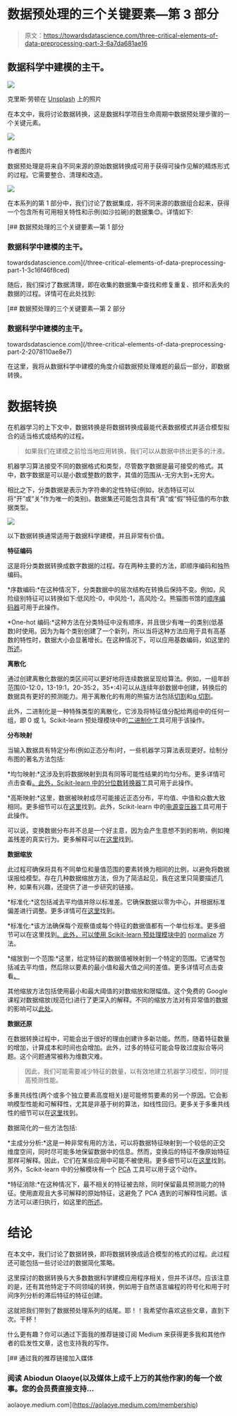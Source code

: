 # 数据预处理的三个关键要素—第 3 部分

> 原文：<https://towardsdatascience.com/three-critical-elements-of-data-preprocessing-part-3-6a7da681ae16>

## 数据科学中建模的主干。

![](img/7f3cdff788520d10c9bef63dda61042e.png)

克里斯·劳顿在 [Unsplash](https://unsplash.com?utm_source=medium&utm_medium=referral) 上的照片

在本文中，我将讨论数据转换，这是数据科学项目生命周期中数据预处理步骤的一个关键元素。

![](img/27cf5b0922fcd2866861c277aaa8f414.png)

作者图片

数据预处理是将来自不同来源的原始数据转换成可用于获得可操作见解的精炼形式的过程。它需要整合、清理和改造。

![](img/7c821e81d2aafd675c4d7a1fff9c3c4c.png)

在本系列的第 1 部分中，我们讨论了数据集成，将不同来源的数据组合起来，获得一个包含所有可用相关特性和示例(如沙拉碗)的数据集😊。详情如下:

[](/three-critical-elements-of-data-preprocessing-part-1-3c16f46f8ced) [## 数据预处理的三个关键要素—第 1 部分

### 数据科学中建模的主干。

towardsdatascience.com](/three-critical-elements-of-data-preprocessing-part-1-3c16f46f8ced) 

随后，我们探讨了数据清理，即在收集的数据集中查找和修复重复、损坏和丢失的数据的过程。详情可在此处找到:

[](/three-critical-elements-of-data-preprocessing-part-2-2078110ae8e7) [## 数据预处理的三个关键要素—第 2 部分

### 数据科学中建模的主干。

towardsdatascience.com](/three-critical-elements-of-data-preprocessing-part-2-2078110ae8e7) 

在这里，我将从数据科学中建模的角度介绍数据预处理难题的最后一部分，即数据转换。

# 数据转换

在机器学习的上下文中，数据转换是将数据转换成最能代表数据模式并适合模型拟合的适当格式或结构的过程。

> 如果我们在建模之前恰当地应用转换，我们可以从数据中挤出更多的汁液。

机器学习算法接受不同的数据格式和类型，尽管数字数据是最可接受的格式。其中，数字数据是可以是小数或整数的数字，其值的范围从-无穷大到+无穷大。

相比之下，分类数据是表示为字符串的定性特征(例如，状态特征可以将“开”或“关”作为唯一的类别)。数据集还可能包含具有“真”或“假”特征值的布尔数据类型。

![](img/3a36559b47271051adf21b5db99a3e23.png)

以下数据转换通常适用于数据科学建模，并且非常有价值。

**特征编码**

这是将分类数据转换成数字数据的过程。存在两种主要的方法，即顺序编码和独热编码。

*序数编码:*在这种情况下，分类数据中的层次结构在转换后保持不变。例如，风险级别特征可以转换如下:低风险-0，中风险-1，高风险-2。熊猫图书馆的[顺序编码器](https://scikit-learn.org/stable/modules/generated/sklearn.preprocessing.OrdinalEncoder.html)可用于此操作。

*One-hot 编码:*这种方法在分类特征中没有顺序，并且很少有唯一的类别(低基数)时使用。因为为每个类别创建了一个新列，所以当将这种方法应用于具有高基数的特性时，数据大小会显著增长。在这种情况下，可以应用基数编码，如这里的[所述](https://pycaret.gitbook.io/docs/get-started/preprocessing/data-preparation#cardinal-encoding)。

**离散化**

通过创建离散化数据的类区间可以更好地将连续数据呈现给算法。例如，一组年龄范围(0-12:0，13-19:1，20-35:2，35+:4)可以从连续年龄数据中创建，转换后的数据具有更好的预测能力。用于离散化的有用的熊猫方法包括[切割](https://pandas.pydata.org/docs/reference/api/pandas.cut.html)和[q 切割](https://pandas.pydata.org/docs/reference/api/pandas.qcut.html)。

此外，二进制化是一种特殊类型的离散化，它涉及将特征值分配给两组中的任何一组，即 0 或 1。Scikit-learn 预处理模块中的[二进制化](https://scikit-learn.org/stable/modules/generated/sklearn.preprocessing.binarize.html)工具可用于该操作。

**分布映射**

当输入数据具有特定分布(例如正态分布)时，一些机器学习算法表现更好。绘制分布图的著名方法包括:

*均匀映射:*这涉及到将数据映射到具有同等可能性结果的均匀分布。更多详情可点击查看[。此外，Scikit-learn 中的](https://scikit-learn.org/stable/modules/preprocessing.html#mapping-to-a-uniform-distribution)[分位数转换器](https://scikit-learn.org/stable/modules/generated/sklearn.preprocessing.QuantileTransformer.html#sklearn.preprocessing.QuantileTransformer)工具可用于此操作。

*高斯映射:*这里，数据被映射成尽可能接近正态分布，平均值、中值和众数大致相同。更多细节可以在[这里](https://scikit-learn.org/stable/modules/preprocessing.html#mapping-to-a-gaussian-distribution)找到。此外，Scikit-learn 中的[电源变压器](https://scikit-learn.org/stable/modules/generated/sklearn.preprocessing.PowerTransformer.html#sklearn.preprocessing.PowerTransformer)工具可用于此操作。

可以说，变换数据分布并不总是一个好主意，因为会产生意想不到的影响，例如掩盖残差的真实行为。更多解释可以在[这里](https://medium.com/peter-flom-the-blog/why-you-should-probably-not-transform-your-data-9ea098dcaddf)找到。

**数据缩放**

此过程可确保将具有不同单位和量值范围的要素转换为相同的比例，以避免将数据误报给模型。存在几种数据缩放方法，但为了简洁起见，我在这里只简要描述几种，如果有兴趣，还提供了进一步研究的链接。

*标准化:*这包括减去平均值并除以标准差。它确保数据以零为中心，并根据标准偏差进行调整。更多详情可在[这里](https://scikit-learn.org/stable/modules/preprocessing.html#standardization-or-mean-removal-and-variance-scaling)找到。

*标准化:*该方法确保每个观察值或每个特征的数据值都有一个单位标准。更多细节可以在这里找到[。此外，可以使用 Scikit-learn 预处理模块中的](https://scikit-learn.org/stable/modules/preprocessing.html#normalization) [normalize](https://scikit-learn.org/stable/modules/generated/sklearn.preprocessing.normalize.html#sklearn.preprocessing.normalize) 方法。

*缩放到一个范围:*这里，给定特征的数据值被映射到一个特定的范围。它通常包括减去平均值，然后除以要素的最小值和最大值之间的差值。更多详情可点击查看[。](https://scikit-learn.org/stable/modules/preprocessing.html#scaling-features-to-a-range)

其他缩放方法包括使用最小和最大阈值的对数缩放和限幅值。这个免费的 Google 课程对数据缩放(规范化)进行了更深入的解释。不同的缩放方法对有异常值的数据的影响可以[此处](https://scikit-learn.org/stable/auto_examples/preprocessing/plot_all_scaling.html#sphx-glr-auto-examples-preprocessing-plot-all-scaling-py)。

**数据还原**

在数据转换过程中，可能会出于很好的理由创建许多新功能。然而，随着特征数量的增加，计算成本和时间也会增加。此外，过多的特征可能会导致过度拟合等问题。这个问题通常被称为维数灾难。

> 因此，我们可能需要减少特征的数量，以有效地建立机器学习模型，同时提高预测性能。

多重共线性(两个或多个独立要素高度相关)是可能修剪要素的另一个原因。它会影响模型性能和可解释性，尤其是非基于树的算法，如线性回归。更多关于多重共线性的细节可以在[这里](/multicollinearity-why-is-it-bad-5335030651bf)找到。

数据简化的一些方法包括:

*主成分分析:*这是一种非常有用的方法，可以将数据特征映射到一个较低的正交维度空间，同时尽可能多地保留数据中的信息。然而，变换后的特征不像原始特征那样可解释。因此，它们在某些应用中可能不被使用。更多细节可以在[这里](https://scikit-learn.org/stable/modules/decomposition.html#principal-component-analysis-pca)找到。另外，Scikit-learn 中的分解模块有一个 [PCA](https://scikit-learn.org/stable/modules/generated/sklearn.decomposition.PCA.html) 工具可以用于这个动作。

*特征消除:*在这种情况下，最不相关的特征被去除，同时保留最具预测能力的特征。使用直观且大多可解释的原始特征，这避免了 PCA 遇到的可解释性问题。该方法可以递归执行，如这里的[所述](https://www.scikit-yb.org/en/latest/api/model_selection/rfecv.html#recursive-feature-elimination)。

# 结论

在本文中，我们讨论了数据转换，即将数据转换成适合模型的格式的过程。此过程还可能包括一些讨论过的数据简化策略。

这里探讨的数据转换与大多数数据科学建模应用程序相关，但并不详尽。应该注意的是，还有其他特定于不同领域的转换，例如用于自然语言编程的符号化和用于时间序列分析的滞后特征的特征创建。

这就把我们带到了数据预处理系列的结尾。耶！！我希望你喜欢这些文章，直到下次。干杯！

什么更有趣？你可以通过下面我的推荐链接订阅 Medium 来获得更多我和其他作者的启发性文章，这也支持我的写作。

[](https://aolaoye.medium.com/membership) [## 通过我的推荐链接加入媒体

### 阅读 Abiodun Olaoye(以及媒体上成千上万的其他作家)的每一个故事。您的会员费直接支持…

aolaoye.medium.com](https://aolaoye.medium.com/membership)